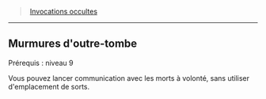 ﻿---
!GenericItem
Id: warlock_occultsummons_hd.md#murmures-doutre-tombe
ParentLink: warlock_occultsummons_hd.md#invocations-occultes
Name: Murmures d'outre-tombe
ParentName: Invocations occultes
NameLevel: 2
Attributes:
  Name: Murmures d'outre-tombe
  Markdown: >+
    ## <!--Name-->Murmures d'outre-tombe<!--/Name-->


    Prérequis : niveau 9


    Vous pouvez lancer communication avec les morts à volonté, sans utiliser d'emplacement de sorts.

AttributesDictionary: >+
  Name: Murmures d'outre-tombe

  Markdown: >+

    ## <!--Name-->Murmures d'outre-tombe<!--/Name-->





    Prérequis : niveau 9





    Vous pouvez lancer communication avec les morts à volonté, sans utiliser d'emplacement de sorts.



---
> [Invocations occultes](hd_warlock_occultsummons.md)

---

## Murmures d'outre-tombe

Prérequis : niveau 9

Vous pouvez lancer communication avec les morts à volonté, sans utiliser d'emplacement de sorts.

